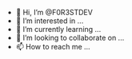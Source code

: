 - 👋 Hi, I’m @F0R3STDEV
- 👀 I’m interested in ...
- 🌱 I’m currently learning ...
- 💞️ I’m looking to collaborate on ...
- 📫 How to reach me ...

<!---
F0R3STDEV/F0R3STDEV is a ✨ special ✨ repository because its `README.md` (this file) appears on your GitHub profile.
You can click the Preview link to take a look at your changes.
--->
